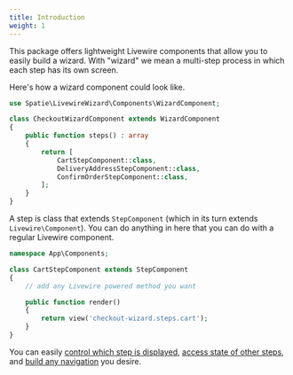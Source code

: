 ```yaml
---
title: Introduction
weight: 1
---
```


This package offers lightweight Livewire components that allow you to easily build a wizard. With "wizard" we mean a multi-step process in which each step has its own screen.  

Here's how a wizard component could look like.

```php
use Spatie\LivewireWizard\Components\WizardComponent;

class CheckoutWizardComponent extends WizardComponent
{
    public function steps() : array
    {
        return [
            CartStepComponent::class,
            DeliveryAddressStepComponent::class,
            ConfirmOrderStepComponent::class,
        ];       
    }
}
```

A step is class that extends `StepComponent` (which in its turn extends `Livewire\Component`). You can do anything in here that you can do with a regular Livewire component.

```php
namespace App\Components;

class CartStepComponent extends StepComponent
{
    // add any Livewire powered method you want

    public function render()
    {
        return view('checkout-wizard.steps.cart');
    }
}
```

You can easily [control which step is displayed](/docs/laravel-livewire-wizard/v1/usage/navigating-steps), [access state of other steps](/docs/laravel-livewire-wizard/v1/usage/accessing-state), and [build any navigation](/docs/laravel-livewire-wizard/v1/usage/rendering-navigation) you desire.


